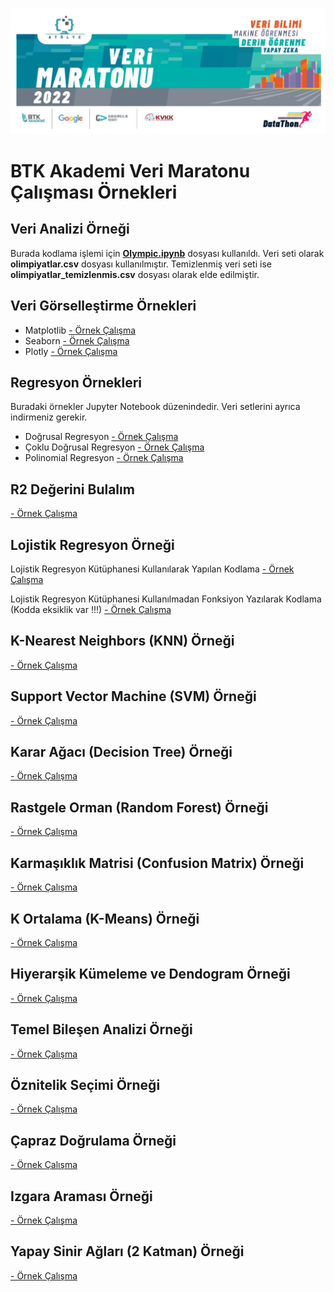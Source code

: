 <img src="BTK-VeriMaratonu.png" width="auto"></img>
<H1> BTK Akademi Veri Maratonu Çalışması Örnekleri</H1>
<H2> Veri Analizi Örneği </H2>
<P>
Burada kodlama işlemi için <b><a href="https://github.com/VedatBiner/BTK-VeriMaratonu/blob/master/olympic.ipynb">Olympic.ipynb</a></b> dosyası kullanıldı.
Veri seti olarak <B>olimpiyatlar.csv</B> dosyası kullanılmıştır.
Temizlenmiş veri seti ise <B>olimpiyatlar_temizlenmis.csv</B> dosyası olarak elde edilmiştir.
</P>
<H2> Veri Görselleştirme Örnekleri </H2>
<ul>
    <li>Matplotlib
        <a href="https://github.com/VedatBiner/BTK-VeriMaratonu/blob/master/Matplotlib.ipynb"> - Örnek Çalışma</a>
    </li>
    <li>Seaborn
        <a href="https://github.com/VedatBiner/BTK-VeriMaratonu/blob/master/seaborn.ipynb"> - Örnek Çalışma</a>
    </li>
    <li>Plotly
        <a href="https://github.com/VedatBiner/BTK-VeriMaratonu/blob/master/plotly.ipynb"> - Örnek Çalışma</a>
    </li>
</ul>
<H2> Regresyon Örnekleri </H2>
<p>
Buradaki örnekler Jupyter Notebook düzenindedir. Veri setlerini ayrıca indirmeniz gerekir. 
</p>
<ul>
    <li>
        Doğrusal Regresyon
        <a href="https://github.com/VedatBiner/BTK-VeriMaratonu/blob/master/Regresyon1.ipynb"> - Örnek Çalışma</a>
    </li>
    <li>
        Çoklu Doğrusal Regresyon
        <a href="https://github.com/VedatBiner/BTK-VeriMaratonu/blob/master/Regresyon2.ipynb"> - Örnek Çalışma</a>
    </li>
    <li>
        Polinomial Regresyon
        <a href="https://github.com/VedatBiner/BTK-VeriMaratonu/blob/master/Regresyon3.ipynb"> - Örnek Çalışma</a>
    </li>
</ul>
<H2>R2 Değerini Bulalım</H2>
<a href="https://github.com/VedatBiner/BTK-VeriMaratonu/blob/master/R2.ipynb"> - Örnek Çalışma</a>
<H2>Lojistik Regresyon Örneği</H2>
<p>Lojistik Regresyon Kütüphanesi Kullanılarak Yapılan Kodlama
<a href="https://github.com/VedatBiner/BTK-VeriMaratonu/blob/master/Ortopedik-LojReg.ipynb"> - Örnek Çalışma</a></p>
<p>Lojistik Regresyon Kütüphanesi Kullanılmadan Fonksiyon Yazılarak Kodlama (Kodda eksiklik var !!!)
<a href="https://github.com/VedatBiner/BTK-VeriMaratonu/blob/master/Ortopedik-ManLojReg.ipynb"> - Örnek Çalışma</a></p>

<H2> K-Nearest Neighbors (KNN) Örneği </H2>
<a href="https://github.com/VedatBiner/BTK-VeriMaratonu/blob/master/Ortopedik_knn.ipynb"> - Örnek Çalışma</a>

<H2> Support Vector Machine (SVM) Örneği </H2>
<a href="https://github.com/VedatBiner/BTK-VeriMaratonu/blob/master/Ortopedik_svm.ipynb"> - Örnek Çalışma</a>

<H2> Karar Ağacı (Decision Tree) Örneği </H2>
<a href="https://github.com/VedatBiner/BTK-VeriMaratonu/blob/master/Ortopedik_KararAgaci.ipynb"> - Örnek Çalışma</a>

<H2> Rastgele Orman (Random Forest) Örneği </H2>
<a href="https://github.com/VedatBiner/BTK-VeriMaratonu/blob/master/Ortopedik_RasgeleOrman.ipynb"> - Örnek Çalışma</a>

<H2> Karmaşıklık Matrisi (Confusion Matrix) Örneği </H2>
<a href="https://github.com/VedatBiner/BTK-VeriMaratonu/blob/master/Ortopedik_CM.ipynb"> - Örnek Çalışma</a>

<H2> K Ortalama (K-Means) Örneği </H2>
<a href="https://github.com/VedatBiner/BTK-VeriMaratonu/blob/master/kumeleme1.ipynb"> - Örnek Çalışma</a>

<H2> Hiyerarşik Kümeleme ve Dendogram Örneği </H2>
<a href="https://github.com/VedatBiner/BTK-VeriMaratonu/blob/master/kumeleme2.ipynb"> - Örnek Çalışma</a>

<H2> Temel Bileşen Analizi Örneği </H2>
<a href="https://github.com/VedatBiner/BTK-VeriMaratonu/blob/master/TemelBilesenAnalizi-PCA.ipynb"> - Örnek Çalışma</a>

<H2> Öznitelik Seçimi Örneği </H2>
<a href="https://github.com/VedatBiner/BTK-VeriMaratonu/blob/master/OznitelikSecimi.ipynb"> - Örnek Çalışma</a>

<H2> Çapraz Doğrulama Örneği </H2>
<a href="https://github.com/VedatBiner/BTK-VeriMaratonu/blob/master/ÇaprazDogrulama.ipynb"> - Örnek Çalışma</a>

<H2> Izgara Araması Örneği </H2>
<a href="https://github.com/VedatBiner/BTK-VeriMaratonu/blob/master/GridSearch.ipynb"> - Örnek Çalışma</a>

<H2> Yapay Sinir Ağları (2 Katman) Örneği </H2>
<a href="https://github.com/VedatBiner/BTK-VeriMaratonu/blob/master/YapaySinirAglari.ipynb"> - Örnek Çalışma</a>